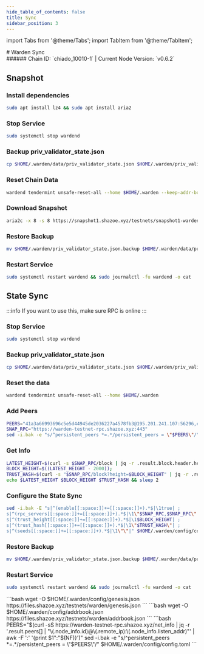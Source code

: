 ```yaml
---
hide_table_of_contents: false
title: Sync
sidebar_position: 3
---
```


import Tabs from '@theme/Tabs';
import TabItem from '@theme/TabItem';

<div className="h1-with-icon icon-warden">
# Warden Sync
</div>
###### Chain ID: `chiado_10010-1` | Current Node Version: `v0.6.2`
<Tabs>
  <TabItem value="snapshot" label="Snapshot" default>

## Snapshot

### Install dependencies

```bash
sudo apt install lz4 && sudo apt install aria2
```

### Stop Service

```bash
sudo systemctl stop wardend
```

### Backup priv_validator_state.json

```bash
cp $HOME/.warden/data/priv_validator_state.json $HOME/.warden/priv_validator_state.json.backup
```

### Reset Chain Data

```bash
wardend tendermint unsafe-reset-all --home $HOME/.warden --keep-addr-book
```

### Download Snapshot

```bash
aria2c -x 8 -s 8 https://snapshot1.shazoe.xyz/testnets/snapshot1-warden.tar.lz4 && lz4 -c -d snapshot1-warden.tar.lz4 | tar -x -C $HOME/.warden && rm snapshot1-warden.tar.lz4
```

### Restore Backup

```bash
mv $HOME/.warden/priv_validator_state.json.backup $HOME/.warden/data/priv_validator_state.json
```

### Restart Service

```bash
sudo systemctl restart wardend && sudo journalctl -fu wardend -o cat
```

  </TabItem>
  <TabItem class="tab" value="stateSync" label="State Sync">

## State Sync

:::info
If you want to use this, make sure RPC is online
:::

### Stop Service

```bash
sudo systemctl stop wardend
```

### Backup priv_validator_state.json

```bash
cp $HOME/.warden/data/priv_validator_state.json $HOME/.warden/priv_validator_state.json.backup
```

### Reset the data

```bash
wardend tendermint unsafe-reset-all --home $HOME/.warden
```

### Add Peers

```bash
PEERS="41a3a66993696c5e5d44945de2036227a4578fb3@195.201.241.107:56296,e9f4e2eaee32852dda0488db591c01b40b9c73aa@195.3.223.78:11956,0fb6439f5e2cfc8622501769bb071076bce9dfc1@116.202.150.231:18656,d5c6b1d38c4b8d0a0189f419d9c014c491970e89@38.242.146.0:22656,2f99ac7e72cc8c1f951e027d6088b8a920163237@65.109.111.234:18656,77451ec9ae8d5536704aadfec1f7e07cd41f29ac@135.181.191.99:37656,26943d39c1a2c39b87d14cafaad1c323e1960291@65.109.84.33:27356,a159f729d8adda00013c157a18ba76bd0af1a64b@159.69.74.237:38736,0aa24924ac019823588aa5731a485e0bfe246162@188.165.228.73:26656,33c8a7ba4b53ee5cb8f9bed304a91d576e63136c@94.16.115.147:18656,1b364274f2327ff55c1e5a11566b4e9789dcef82@94.130.143.122:30656,2d2c7af1c2d28408f437aef3d034087f40b85401@52.51.132.79:26656,9f5c904293c1c98821606b0dc2fd22d6c874cf8e@65.108.199.62:18656,129b6bc5c1367bafda1cad393005fb31c3636f1a@31.220.84.185:26656,e2345cb48f03169d541df2cb8886c175d927d166@65.109.27.148:18656,31564e70d691c7622e48533c2a9892172a47655a@82.197.68.45:26656,de9e8c44039e240ff31cbf976a0d4d673d4e4734@188.165.213.192:26656,d8d46d0175fe948529aa52d696e2fcf50691c492@162.55.97.180:15656,adc3ce9502f19fb585a807e45541bf4bc8172519@185.230.138.142:50656,fe0f59a648d737af1632a5577d30c62717aa82fa@135.181.236.254:37656"
SNAP_RPC="https://warden-testnet-rpc.shazoe.xyz:443"
sed -i.bak -e "s/^persistent_peers *=.*/persistent_peers = \"$PEERS\"/" $HOME/.warden/config/config.toml
```

### Get Info

```bash
LATEST_HEIGHT=$(curl -s $SNAP_RPC/block | jq -r .result.block.header.height);
BLOCK_HEIGHT=$((LATEST_HEIGHT - 2000));
TRUST_HASH=$(curl -s "$SNAP_RPC/block?height=$BLOCK_HEIGHT" | jq -r .result.block_id.hash)
echo $LATEST_HEIGHT $BLOCK_HEIGHT $TRUST_HASH && sleep 2
```

### Configure the State Sync

```bash
sed -i.bak -E "s|^(enable[[:space:]]+=[[:space:]]+).*$|\1true| ;
s|^(rpc_servers[[:space:]]+=[[:space:]]+).*$|\1\"$SNAP_RPC,$SNAP_RPC\"| ;
s|^(trust_height[[:space:]]+=[[:space:]]+).*$|\1$BLOCK_HEIGHT| ;
s|^(trust_hash[[:space:]]+=[[:space:]]+).*$|\1\"$TRUST_HASH\"| ;
s|^(seeds[[:space:]]+=[[:space:]]+).*$|\1\"\"|" $HOME/.warden/config/config.toml
```

### Restore Backup

```bash
mv $HOME/.warden/priv_validator_state.json.backup $HOME/.warden/data/priv_validator_state.json
```

### Restart Service

```bash
sudo systemctl restart wardend && sudo journalctl -fu wardend -o cat
```

</TabItem>
<TabItem value="genesis" label="Genesis">
```bash
wget -O $HOME/.warden/config/genesis.json https://files.shazoe.xyz/testnets/warden/genesis.json
```
</TabItem>
<TabItem value="Addrbook" label="Addrbook">
```bash
wget -O $HOME/.warden/config/addrbook.json https://files.shazoe.xyz/testnets/warden/addrbook.json
```
</TabItem>
<TabItem value="peers" label="Peers">
```bash
PEERS="$(curl -sS https://warden-testnet-rpc.shazoe.xyz/net_info | jq -r '.result.peers[] | "\(.node_info.id)@\(.remote_ip):\(.node_info.listen_addr)"' | awk -F ':' '{print $1":"$(NF)}')"
sed -i.bak -e "s/^persistent_peers *=.*/persistent_peers = \"$PEERS\"/" $HOME/.warden/config/config.toml
```
</TabItem>
</Tabs>
